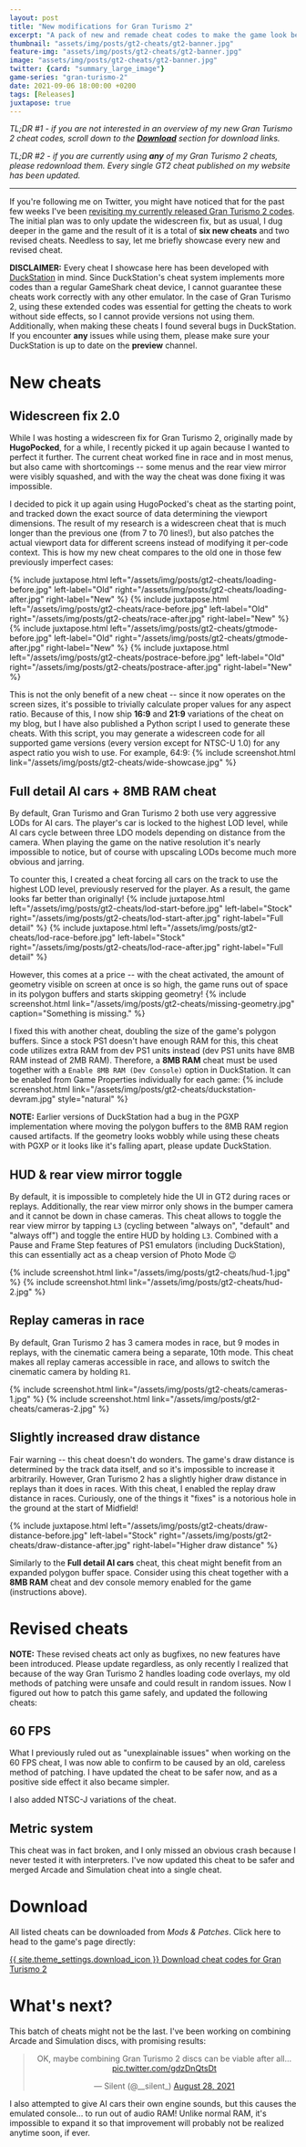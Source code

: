 ```yaml
---
layout: post
title: "New modifications for Gran Turismo 2"
excerpt: "A pack of new and remade cheat codes to make the game look better than ever."
thumbnail: "assets/img/posts/gt2-cheats/gt2-banner.jpg"
feature-img: "assets/img/posts/gt2-cheats/gt2-banner.jpg"
image: "assets/img/posts/gt2-cheats/gt2-banner.jpg"
twitter: {card: "summary_large_image"}
game-series: "gran-turismo-2"
date: 2021-09-06 18:00:00 +0200
tags: [Releases]
juxtapose: true
---
```


*TL;DR #1 - if you are not interested in an overview of my new Gran Turismo 2 cheat codes,
scroll down to the [**Download**](#download) section for download links.*

*TL;DR #2 - if you are currently using **any** of my Gran Turismo 2 cheats, please redownload them.
Every single GT2 cheat published on my website has been updated.*

***

If you're following me on Twitter, you might have noticed that for the past few weeks I've been [revisiting my currently released Gran Turismo 2 codes](https://twitter.com/__silent_/status/1428127640372846595?s=20).
The initial plan was to only update the widescreen fix, but as usual, I dug deeper in the game and the result of it is a total of **six new cheats** and two revised cheats.
Needless to say, let me briefly showcase every new and revised cheat.

**DISCLAIMER:** Every cheat I showcase here has been developed with [DuckStation](https://github.com/stenzek/duckstation/) in mind. Since DuckStation's cheat system implements more codes than a regular GameShark
cheat device, I cannot guarantee these cheats work correctly with any other emulator. In the case of Gran Turismo 2, using these extended codes was essential for getting the cheats to work without side effects,
so I cannot provide versions not using them.
Additionally, when making these cheats I found several bugs in DuckStation. If you encounter **any** issues while using them, please make sure your DuckStation is up to date on the **preview** channel.

# New cheats

## Widescreen fix 2.0
While I was hosting a widescreen fix for Gran Turismo 2, originally made by **HugoPocked**, for a while, I recently picked it up again because I wanted to perfect it further.
The current cheat worked fine in race and in most menus, but also came with shortcomings -- some menus and the rear view mirror were visibly squashed, and with the way the cheat was done
fixing it was impossible.

I decided to pick it up again using HugoPocked's cheat as the starting point, and tracked down the exact source of data determining the viewport dimensions.
The result of my research is a widescreen cheat that is much longer than the previous one (from 7 to 70 lines!), but also patches the actual viewport data for different screens
instead of modifying it per-code context. This is how my new cheat compares to the old one in those few previously imperfect cases:

<div class="media-container small">
{% include juxtapose.html left="/assets/img/posts/gt2-cheats/loading-before.jpg" left-label="Old"
            right="/assets/img/posts/gt2-cheats/loading-after.jpg" right-label="New" %}
{% include juxtapose.html left="/assets/img/posts/gt2-cheats/race-before.jpg" left-label="Old"
            right="/assets/img/posts/gt2-cheats/race-after.jpg" right-label="New" %}
{% include juxtapose.html left="/assets/img/posts/gt2-cheats/gtmode-before.jpg" left-label="Old"
            right="/assets/img/posts/gt2-cheats/gtmode-after.jpg" right-label="New" %}
{% include juxtapose.html left="/assets/img/posts/gt2-cheats/postrace-before.jpg" left-label="Old"
            right="/assets/img/posts/gt2-cheats/postrace-after.jpg" right-label="New" %}
</div>

This is not the only benefit of a new cheat -- since it now operates on the screen sizes, it's possible to trivially calculate proper values for any aspect ratio.
Because of this, I now ship **16:9** and **21:9** variations of the cheat on my blog, but I have also published a Python script I used to generate these cheats.
With this script, you may generate a widescreen code for all supported game versions (every version except for NTSC-U 1.0) for any aspect ratio you wish to use. For example, 64:9:
{% include screenshot.html link="/assets/img/posts/gt2-cheats/wide-showcase.jpg" %}

## Full detail AI cars + 8MB RAM cheat
By default, Gran Turismo and Gran Turismo 2 both use very aggressive LODs for AI cars. The player's car is locked to the highest LOD level, while AI cars cycle between
three LDO models depending on distance from the camera.
When playing the game on the native resolution it's nearly impossible to notice, but of course with upscaling LODs become much more obvious and jarring.

To counter this, I created a cheat forcing all cars on the track to use the highest LOD level, previously reserved for the player. As a result, the game looks far better than originally!
{% include juxtapose.html left="/assets/img/posts/gt2-cheats/lod-start-before.jpg" left-label="Stock"
                right="/assets/img/posts/gt2-cheats/lod-start-after.jpg" right-label="Full detail" %}
{% include juxtapose.html left="/assets/img/posts/gt2-cheats/lod-race-before.jpg" left-label="Stock"
                right="/assets/img/posts/gt2-cheats/lod-race-after.jpg" right-label="Full detail" %}

However, this comes at a price -- with the cheat activated, the amount of geometry visible on screen at once is so high, the game runs out of space in its polygon buffers
and starts skipping geometry!
{% include screenshot.html link="/assets/img/posts/gt2-cheats/missing-geometry.jpg" caption="Something is missing." %}

I fixed this with another cheat, doubling the size of the game's polygon buffers. Since a stock PS1 doesn't have enough RAM for this, this cheat code utilizes
extra RAM from dev PS1 units instead (dev PS1 units have 8MB RAM instead of 2MB RAM). Therefore, a **8MB RAM** cheat must be used together with
a `Enable 8MB RAM (Dev Console)` option in DuckStation. It can be enabled from Game Properties individually for each game:
{% include screenshot.html link="/assets/img/posts/gt2-cheats/duckstation-devram.jpg" style="natural" %}

**NOTE:** Earlier versions of DuckStation had a bug in the PGXP implementation where moving the polygon buffers to the 8MB RAM region caused artifacts.
If the geometry looks wobbly while using these cheats with PGXP or it looks like it's falling apart, please update DuckStation.

## HUD & rear view mirror toggle
By default, it is impossible to completely hide the UI in GT2 during races or replays. Additionally, the rear view mirror only shows in the bumper camera
and it cannot be down in chase cameras. This cheat allows to toggle the rear view mirror by tapping `L3` (cycling between "always on", "default" and "always off")
and toggle the entire HUD by holding `L3`. Combined with a Pause and Frame Step features of PS1 emulators (including DuckStation), this can essentially act as
a cheap version of Photo Mode 😉

<div class="media-container small">
{% include screenshot.html link="/assets/img/posts/gt2-cheats/hud-1.jpg" %}
{% include screenshot.html link="/assets/img/posts/gt2-cheats/hud-2.jpg" %}
</div>

## Replay cameras in race
By default, Gran Turismo 2 has 3 camera modes in race, but 9 modes in replays, with the cinematic camera being a separate, 10th mode.
This cheat makes all replay cameras accessible in race, and allows to switch the cinematic camera by holding `R1`.

<div class="media-container small">
{% include screenshot.html link="/assets/img/posts/gt2-cheats/cameras-1.jpg" %}
{% include screenshot.html link="/assets/img/posts/gt2-cheats/cameras-2.jpg" %}
</div>

## Slightly increased draw distance
Fair warning -- this cheat doesn't do wonders. The game's draw distance is determined by the track data itself, and so it's impossible
to increase it arbitrarily. However, Gran Turismo 2 has a slightly higher draw distance in replays than it does in races.
With this cheat, I enabled the replay draw distance in races. Curiously, one of the things it "fixes" is a notorious hole in the ground
at the start of Midfield!

{% include juxtapose.html left="/assets/img/posts/gt2-cheats/draw-distance-before.jpg" left-label="Stock"
                right="/assets/img/posts/gt2-cheats/draw-distance-after.jpg" right-label="Higher draw distance" %}

Similarly to the **Full detail AI cars** cheat, this cheat might benefit from an expanded polygon buffer space. Consider using this cheat
together with a **8MB RAM** cheat and dev console memory enabled for the game (instructions above).

# Revised cheats

**NOTE:** These revised cheats act only as bugfixes, no new features have been introduced. Please update regardless, as only recently I realized that
because of the way Gran Turismo 2 handles loading code overlays, my old methods of patching were unsafe and could result in random issues.
Now I figured out how to patch this game safely, and updated the following cheats:

## 60 FPS
What I previously ruled out as "unexplainable issues" when working on the 60 FPS cheat, I was now able to confirm to be caused by an old,
careless method of patching. I have updated the cheat to be safer now, and as a positive side effect it also became simpler.

I also added NTSC-J variations of the cheat.

## Metric system
This cheat was in fact broken, and I only missed an obvious crash because I never tested it with interpreters.
I've now updated this cheat to be safer and merged Arcade and Simulation cheat into a single cheat.

# Download

All listed cheats can be downloaded from *Mods & Patches*. Click here to head to the game's page directly:

<a href="{% link _games/gt/gran-turismo-2.md %}" class="button" role="button" target="_blank">{{ site.theme_settings.download_icon }} Download cheat codes for Gran Turismo 2</a>

# What's next?

This batch of cheats might not be the last. I've been working on combining Arcade and Simulation discs, with promising results:

<div align="center">
<blockquote class="twitter-tweet"><p lang="en" dir="ltr">OK, maybe combining Gran Turismo 2 discs can be viable after all... <a href="https://t.co/gdzDnQtsDt">pic.twitter.com/gdzDnQtsDt</a></p>&mdash; Silent (@__silent_) <a href="https://twitter.com/__silent_/status/1431682023270268928?ref_src=twsrc%5Etfw">August 28, 2021</a></blockquote> <script async src="https://platform.twitter.com/widgets.js" charset="utf-8"></script>
</div>

I also attempted to give AI cars their own engine sounds, but this causes the emulated console... to run out of audio RAM! Unlike normal RAM, it's impossible to expand it so that
improvement will probably not be realized anytime soon, if ever.
